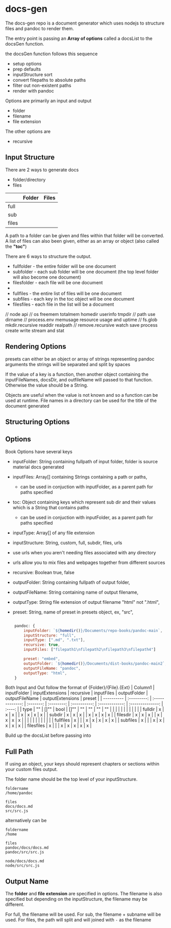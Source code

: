 # docs-gen

The docs-gen repo is a document generator which uses nodejs to structure files 
and pandoc to render them.


The entry point is passing an **Array of options** called a docsList to the docsGen function.

the docsGen function follows this sequence
- setup options
- prep defaults
- inputStructure sort
- convert filepaths to absolute paths
- filter out non-existent paths
- render with pandoc


Options are primarily an input and output
- folder
- filename
- file extension

The other options are
- recursive



## Input Structure

There are 2 ways to generate docs
- folder/directory
- files


|       | Folder | Files |
| ----- | ------ | ----- |
| full  |        |       |
| sub   |        |       |
| files |        |       |


A path to a folder can be given and files within that folder will be converted.
A list of files can also been given, either as an array or object (also called the **"toc"**)


There are 6 ways to structure the output.
- fullfolder - the entire folder will be one document
- subfolder - each sub folder will be one document (the top level folder will also become one document)
- filesfolder - each file will be one document
- 
- fullfiles - the entire list of files will be one document
- subfiles - each key in the toc object will be one document  
- filesfiles - each file in the list will be a document

// node api
//     os freemem totalmem homedir userinfo tmpdir
//     path use dirname
//     process.env memusage resource usage and uptime
//     fs.glob mkdir.recursive readdir realpath 
//         remove.recursive watch save process create write stream and stat 

## Rendering Options
presets can either be an object or array of strings representing pandoc arguments
the strings will be separated and split by spaces


If the value of a key is a function, 
then another object containing the inputFileNames, docsDir, and outfileName will passed to that function.
Otherwise the value should be a String.

Objects are useful when the value is not known and so a function can be used at runtime.
File names in a directory can be used for the title of the document generated

## Structuring Options


## Options

Book Options have several keys
- inputFolder: String containing fullpath of input folder, folder is source material docs generated
- inputFiles: Array[] containing Strings containing a path or paths, 
  - can be used in conjuction with inputFolder, as a parent path for paths specified
- toc: Object containing keys which represent sub dir and their values which is a String that contains paths
  - can be used in conjuction with inputFolder, as a parent path for paths specified

- inputType: Array[] of any file extension
- inputStructure: String, custom, full, subdir, files, urls
- use urls when you aren't needing files associated with any directory
- urls allow you to mix files and webpages together from different sources
- recursive: Boolean true, false

- outputFolder: String containing fullpath of output folder,
- outputFileName: String containing name of output filename,
- outputType: String file extension of output filename "html" not ".html",
- preset: String, name of preset in presets object, ex, "src", 

```javascript

    pandoc: {
        inputFolder: `${homedir()}/Documents/repo-books/pandoc-main`,
        inputStructure: "full",
        inputType: [".md", ".txt"],
        recursive: true,
        inputFiles: ["filepath1\nfilepath2\nfilepath3\nfilepath4"]

        preset: "embed",
        outputFolder: `${homedir()}/Documents/dist-books/pandoc-main2`,
        outputFileName: "pandoc",
        outputType: "html",
    }
```

Both Input and Out follow the format of {Folder}/{File}.{Ext}
| Column1    | inputFolder | inputExtensions | recursive | inputFiles | outputFolder | outputFileName | outputExtensions | preset |
| ---------- | :---------: | :-------------: | :-------: | :--------: | :----------: | :------------: | :--------------: | :----: |
| type       |     ""      |      []""       |   bool    |    []""    |      ""      |       ""       |        ""        |   ""   |
|            |             |                 |           |            |              |                |                  |        |
| fulldir    |      x      |        x        |     x     |            |      x       |       x        |        x         |   x    |
| subdir     |      x      |        x        |     x     |            |      x       |       x        |        x         |   x    |
| filesdir   |      x      |        x        |     x     |            |      x       |       x        |        x         |   x    |
|            |             |                 |           |            |              |                |                  |        |
| fullfiles  |      x      |                 |           |     x      |      x       |       x        |        x         |   x    |
| subfiles   |      x      |                 |           |     x      |      x       |       x        |        x         |   x    |
| filesfiles |      x      |                 |           |     x      |      x       |       x        |        x         |   x    |



Build up the docsList before passing into  


## Full Path

If using an object,
your keys should represent chapters or sections within your custom files output.

The folder name should be the top level of your inputStructure.

```
foldername
/home/pandoc

files
docs/docs.md
src/src.js

```

alternatively can be


```
foldername
/home

files
pandoc/docs/docs.md
pandoc/src/src.js

node/docs/docs.md
node/src/src.js

```


## Output Name

The **folder** and **file extension** are specified in options.
The filename is also specified but depending on the inputStructure, the filename may be different.

For full, the filename will be used.
For sub, the filename + subname will be used.
For files, the path will split and will joined with `-` as the filename